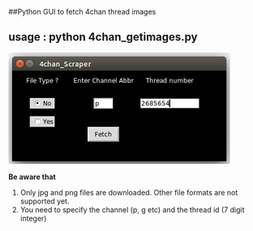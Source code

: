 ##Python GUI to fetch 4chan thread images

## usage : python 4chan_getimages.py

![screenshot](./4chan_gui.png "Downloading latest images from a photography channel thread")

**Be aware that**

1. Only jpg and png files are downloaded. Other file formats are not supported yet.
2. You need to specify the channel (p, g etc) and the thread id (7 digit integer)
